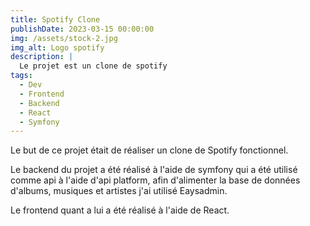```yaml
---
title: Spotify Clone
publishDate: 2023-03-15 00:00:00
img: /assets/stock-2.jpg
img_alt: Logo spotify
description: |
  Le projet est un clone de spotify
tags:
  - Dev
  - Frontend
  - Backend
  - React
  - Symfony
---
```


Le but de ce projet était de réaliser un clone de Spotify fonctionnel.

Le backend du projet a été réalisé à l'aide de symfony qui a été utilisé comme api à l'aide d'api platform, afin d'alimenter la base de données d'albums, musiques et artistes j'ai utilisé Eaysadmin.

Le frontend quant a lui a été réalisé à l'aide de React.
